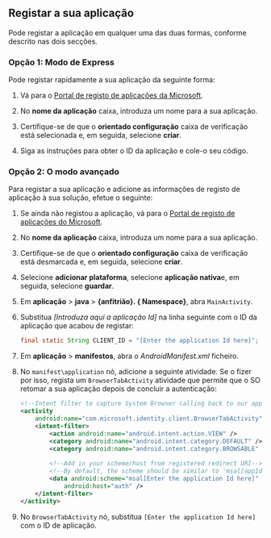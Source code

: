 
## <a name="register-your-application"></a>Registar a sua aplicação
Pode registar a aplicação em qualquer uma das duas formas, conforme descrito nas dois secções.

### <a name="option-1-express-mode"></a>Opção 1: Modo de Express
Pode registar rapidamente a sua aplicação da seguinte forma:
1. Vá para o [Portal de registo de aplicações da Microsoft](https://apps.dev.microsoft.com/portal/register-app?appType=mobileAndDesktopApp&appTech=android&step=configure).
2.  No **nome da aplicação** caixa, introduza um nome para a sua aplicação.

3. Certifique-se de que o **orientado configuração** caixa de verificação está selecionada e, em seguida, selecione **criar**.

4. Siga as instruções para obter o ID da aplicação e cole-o seu código.

### <a name="option-2-advanced-mode"></a>Opção 2: O modo avançado
Para registar a sua aplicação e adicione as informações de registo de aplicação à sua solução, efetue o seguinte:
1. Se ainda não registou a aplicação, vá para o [Portal de registo de aplicações do Microsoft](https://apps.dev.microsoft.com/portal/register-app).
2. No **nome da aplicação** caixa, introduza um nome para a sua aplicação. 

3. Certifique-se de que o **orientado configuração** caixa de verificação está desmarcada e, em seguida, selecione **criar**.

4. Selecione **adicionar plataforma**, selecione **aplicação nativa**e, em seguida, selecione **guardar**.

5. Em **aplicação** > **java** > **{anfitrião}. { Namespace}**, abra `MainActivity`. 

6.  Substitua *[Introduza aqui a aplicação Id]* na linha seguinte com o ID da aplicação que acabou de registar:

    ```java
    final static String CLIENT_ID = "[Enter the application Id here]";
    ```
<!-- Workaround for Docs conversion bug -->
7. Em **aplicação** > **manifestos**, abra o *AndroidManifest.xml* ficheiro.

8. No `manifest\application` nó, adicione a seguinte atividade. Se o fizer por isso, regista um `BrowserTabActivity` atividade que permite que o SO retomar a sua aplicação depois de concluir a autenticação:

    ```xml
    <!--Intent filter to capture System Browser calling back to our app after sign-in-->
    <activity
        android:name="com.microsoft.identity.client.BrowserTabActivity">
        <intent-filter>
            <action android:name="android.intent.action.VIEW" />
            <category android:name="android.intent.category.DEFAULT" />
            <category android:name="android.intent.category.BROWSABLE" />
            
            <!--Add in your scheme/host from registered redirect URI-->
            <!--By default, the scheme should be similar to 'msal[appId]' -->
            <data android:scheme="msal[Enter the application Id here]"
                android:host="auth" />
        </intent-filter>
    </activity>
    ```
<!-- Workaround for Docs conversion bug -->
9. No `BrowserTabActivity` nó, substitua `[Enter the application Id here]` com o ID de aplicação.
